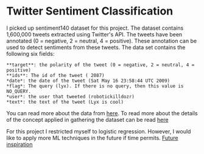 # Twitter Sentiment Classification

I picked up sentiment140 dataset for this project. The dataset contains 1,600,000 tweets extracted using Twitter's API. The tweets have been annotated (0 = negative, 2 = neutral, 4 = positive). These annotation can be used to detect sentiments from these tweets. The data set contains the following six fields:

    **target**: the polarity of the tweet (0 = negative, 2 = neutral, 4 = positive)
    **ids**: The id of the tweet ( 2087)
    *date*: the date of the tweet (Sat May 16 23:58:44 UTC 2009)
    *flag*: The query (lyx). If there is no query, then this value is NO_QUERY.
    *user*: the user that tweeted (robotickilldozr)
    *text*: the text of the tweet (Lyx is cool)
    
  You can read more about the data from [here](http://help.sentiment140.com/for-students/). To read more about the details of the concept applied in gathering the dataset can be read [here](https://www.linkedin.com/pulse/social-machine-learning-h2o-twitter-python-marios-michailidis/)
  
  For this project I restricted myself to logistic regression. However, I would like to apply more ML techniques in the future if time permits. [Future inspiration](http://www.yuefly.com/Public/Files/2017-03-07/58beb0822faef.pdf)
